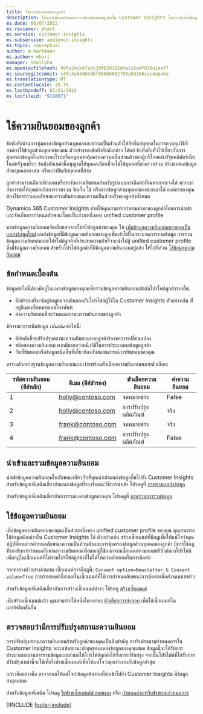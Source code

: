 ```yaml
---
title: ใช้ความยินยอมของลูกค้า
description: ใช้การกำหนดลักษณะความยินยอมของลูกค้าใน Customer Insights โดยการนำเข้าข้อมูลความยินยอม
ms.date: 06/07/2022
ms.reviewer: mhart
ms.service: customer-insights
ms.subservice: audience-insights
ms.topic: conceptual
author: m-hartmann
ms.author: mhart
manager: shellyha
ms.openlocfilehash: 99fe24cb47a8c20f629182d9a1c6adfd36a1eaf7
ms.sourcegitcommit: c45c3e044034bf866b0662f80a59166cee4ababe
ms.translationtype: HT
ms.contentlocale: th-TH
ms.lasthandoff: 07/22/2022
ms.locfileid: "9188071"
---
```

# <a name="use-customer-consent"></a>ใช้ความยินยอมของลูกค้า

ข้อบังคับด้านการคุ้มครองข้อมูลส่วนบุคคลและความเป็นส่วนตัวให้สิทธิ์แก่บุคคลในการควบคุมวิธีที่องค์กรใช้ข้อมูลส่วนบุคคลของตน ตัวอย่างของข้อบังคับดังกล่าว ได้แก่ ข้อบังคับทั่วไปเกี่ยวกับการคุ้มครองข้อมูลในสหภาพยุโรปหรือกฎหมายคุ้มครองความเป็นส่วนตัวของผู้บริโภคแห่งรัฐแคลิฟอร์เนียในสหรัฐอเมริกา ข้อบังคับเหล่านี้อนุญาตให้บุคคลเลือกที่จะไม่ให้บุคคลที่สามรวบรวม ประมวลผลข้อมูลส่วนบุคคลของตน หรือแบ่งปันกับบุคคลที่สาม  

ลูกค้าสามารถเลือกเพิกถอนหรือระงับความยินยอมสำหรับรูปแบบการติดต่อที่เฉพาะเจาะจงได้ พวกเขายังอาจขอให้คุณยกเลิกการรวบรวม จัดเก็บ ใช้ หรือขายข้อมูลส่วนบุคคลของพวกเขาได้ องค์กรของคุณต้องใช้การกำหนดลักษณะความยินยอมและความเป็นส่วนตัวของลูกค้าทั้งหมด  

Dynamics 365 Customer Insights ช่วยให้คุณสามารถทำตามคำขอของลูกค้าโดยการนำเข้าและจัดเก็บการกำหนดลักษณะโดยเป็นส่วนหนึ่งของ unified customer profile

หากข้อมูลความยินยอมจัดเก็บแยกจากโปรไฟล์ลูกค้าของคุณ ให้ [เพิ่มข้อมูลความยินยอมของคุณเป็นแหล่งข้อมูลใหม่](#import-and-unify-consent-data) แหล่งข้อมูลที่มีข้อมูลความยินยอมจะถูกเพิ่มเข้าไปในกระบวนการรวมข้อมูล การรวมข้อมูลความยินยอมและโปรไฟล์ลูกค้าที่ประสบความสำเร็จจะนำไปสู่ unified customer profile ซึ่งมีข้อมูลความยินยอม สำหรับโปรไฟล์ลูกค้าที่มีข้อมูลความยินยอมอยู่แล้ว ให้ไปที่ส่วน [ใช้ข้อมูลความยินยอม](#use-consent-data)

## <a name="prerequisites"></a>ข้อกำหนดเบื้องต้น

ข้อมูลต่อไปนี้ต้องมีอยู่ในแหล่งข้อมูลของคุณเพื่อรวมข้อมูลความยินยอมเข้ากับโปรไฟล์ลูกค้ารายอื่น:

- คีย์สำรองที่จะจับคู่ข้อมูลความยินยอมกับโปรไฟล์ผู้ใช้ใน Customer Insights ตัวอย่างเช่น ที่อยู่อีเมลหรือหมายเลขโทรศัพท์
- ค่าความยินยอมที่จะกำหนดสถานะความยินยอมของลูกค้า

พิจารณาการเพิ่มข้อมูล *เพิ่มเติม* ต่อไปนี้:

- คีย์หลักที่จะปรับปรุงสถานะความยินยอมหากลูกค้าร้องขอการเปลี่ยนแปลง
- ชนิดของความยินยอม หากมีมากกว่าหนึ่งวิธีในการประมวลผลข้อมูลลูกค้า
- วันที่ยินยอมหรือข้อมูลชนิดอื่นที่เกี่ยวข้องกับสถานการณ์การยินยอมของคุณ

ตารางตัวอย่างฐานข้อมูลความยินยอมแบบง่ายพร้อมตัวเลือกความยินยอมหลายตัวเลือก:

|รหัสความยินยอม (คีย์หลัก)   |อีเมล (คีย์สำรอง)  |ตัวเลือกความยินยอม  |ค่าความยินยอม  |
|---------|---------|---------|---------|
|1    |  holly@contoso.com       |  จดหมายข่าว       |  False       |
|2    |  holly@contoso.com       |  การปรับปรุงผลิตภัณฑ์       |  จริง       |
|3    |  frank@contoso.com       |  จดหมายข่าว       | จริง        |
|4    |  frank@contoso.com       |  การปรับปรุงผลิตภัณฑ์       |  False       |

## <a name="import-and-unify-consent-data"></a>นำเข้าและรวมข้อมูลความยินยอม

นำเข้าข้อมูลความยินยอมในลักษณะเดียวกับที่คุณนำเข้าแหล่งข้อมูลอื่นไปยัง Customer Insights สำหรับข้อมูลเพิ่มเติมเกี่ยวกับแหล่งข้อมูลที่รองรับและวิธีการนำเข้า โปรดดูที่ [ภาพรวมแหล่งข้อมูล](data-sources.md)

สำหรับข้อมูลเพิ่มเติมเกี่ยวกับการรวมแหล่งข้อมูลของคุณ โปรดดูที่ [ภาพรวมการรวมข้อมูล](data-unification.md)

## <a name="use-consent-data"></a>ใช้ข้อมูลความยินยอม

เมื่อข้อมูลความยินยอมของคุณเป็นส่วนหนึ่งของ unified customer profile ของคุณ คุณสามารถใช้ข้อมูลดังกล่าวใน Customer Insights ได้ ตัวอย่างเช่น สร้างเซ็กเมนต์ที่มีกฎเพื่อให้แน่ใจว่าคุณปฏิบัติตามการกำหนดลักษณะความเป็นส่วนตัวและการคุ้มครองข้อมูลส่วนบุคคลของลูกค้า มีการใช้กฎที่รองรับการกำหนดลักษณะความยินยอมเพื่อแยกผู้ใช้ออกจากเซ็กเมนต์ตามแอตทริบิวต์ของโปรไฟล์ เพิ่มกฎในเซ็กเมนต์ที่ไม่รวมโปรไฟล์ลูกค้าที่ไม่ได้ให้ความยินยอมในการติดต่อ

จากตารางตัวอย่างด้านบน เซ็กเมนต์อาจมีกฎนี้: `Consent option=Newsletter & Consent value=True` การกำหนดค่านี้ส่งผลในเซ็กเมนต์ที่ใช้การกำหนดลักษณะการติดต่อเพื่อส่งจดหมายข่าว

สำหรับข้อมูลเพิ่มเติมเกี่ยวกับการสร้างเซ็กเมนต์ต่างๆ โปรดดู [สร้างเซ็กเมนต์](segment-builder.md)

เมื่อสร้างเซ็กเมนต์แล้ว คุณสามารถใช้หนึ่งในหลายๆ [ตัวเลือกการส่งออก](export-destinations.md) เพื่อใช้เซ็กเมนต์ในแอปพลิเคชันอื่น

## <a name="ensure-updated-consent-status"></a>ตรวจสอบว่ามีการปรับปรุงสถานะความยินยอม

การปรับปรุงสถานะความยินยอมสำหรับลูกค้าของคุณเป็นสิ่งสำคัญ การรีเฟรชตามกำหนดการใน Customer Insights จะนำเข้าสถานะล่าสุดของแหล่งข้อมูลของคุณเสมอ ข้อมูลนี้จะได้รับการประมวลผลผ่านการรวมข้อมูลและส่งผลให้โปรไฟล์ลูกค้าได้รับการปรับปรุง จากนั้นโปรไฟล์ที่ได้รับการปรับปรุงเหล่านี้จะใช้เพื่อรีเฟรชเซ็กเมนต์เพื่อให้แน่ใจว่าคุณทำงานกับข้อมูลล่าสุด

กล่าวอีกอย่างคือ ตรวจสอบให้แน่ใจว่าข้อมูลต้นทางที่นำเข้าไปยัง Customer Insights มีข้อมูลล่าสุดเสมอ

สำหรับข้อมูลเพิ่มเติม โปรดดู [รีเฟรชเซ็กเมนต์ด้วยตนเอง](segments.md#refresh-segments) หรือ [กำหนดค่าการรีเฟรชตามกำหนดการ](system.md#schedule-tab)

[!INCLUDE [footer-include](includes/footer-banner.md)]
